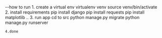 --how to run
    1. create a virtual env
        virtualenv venv
        source venv/bin/activate
    2. install requirements
        pip install django
        pip install requests
        pip install matplotlib
        ..
    3. run app
        cd to src
        python manage.py migrate
        python manage.py runserver
        
    4.done